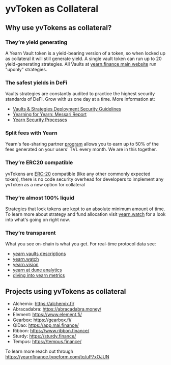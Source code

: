 # yvToken as Collateral

## Why use yvTokens as collateral?

### They’re yield generating

A Yearn Vault token is a yield-bearing version of a token, so when locked up as collateral it will still generate yield. A single vault token can run up to 20 yield-generating strategies. All Vaults at [yearn.finance main website](https://yearn.finance/#/vaults) run "uponly" strategies.

### The safest yields in DeFi

Vaults strategies are constantly audited to practice the highest security standards of DeFi. Grow with us one day at a time. More information at:

* [Vaults & Strategies Deployment Security Guidelines](https://docs.yearn.finance/developers/v2/DEPLOYMENT)
* [Yearning for Yearn: Messari Report](https://messari.io/article/yearning-for-yearn)
* [Yearn Security Processes](https://github.com/yearn/yearn-security/blob/master/SECURITY.md)

### Split fees with Yearn

Yearn's fee-sharing partner [program](https://docs.yearn.finance/partners/introduction) allows you to earn up to 50% of the fees generated on your users' TVL every month. We are in this together.

### They’re ERC20 compatible

yvTokens are [ERC-20](https://ethereum.org/en/developers/docs/standards/tokens/erc-20/) compatible (like any other commonly expected token), there is no code security overhead for developers to implement any yvToken as a new option for collateral

### They’re almost 100% liquid

Strategies that lock tokens are kept to an absolute minimum amount of time. To learn more about strategy and fund allocation visit [yearn.watch](https://yearn.watch/) for a look into what's going on right now.

### They’re transparent

What you see on-chain is what you get. For real-time protocol data see:

* [yearn vaults descriptions](https://vaults.yearn.finance/)
* [yearn.watch](https://yearn.watch/)
* [yearn.vision](https://yearn.vision/) 
* [yearn at dune analytics](https://dune.com/projects/yearn)
* [diving into yearn metrics](https://medium.com/iearn/diving-into-yearn-metrics-8c3fb0520927)

## Projects using yvTokens as collateral

* Alchemix: https://alchemix.fi/
* Abracadabra: https://abracadabra.money/
* Element: https://www.element.fi/
* Gearbox: https://gearbox.fi/
* QiDao: https://app.mai.finance/
* Ribbon: https://www.ribbon.finance/
* Sturdy: https://sturdy.finance/
* Tempus: https://tempus.finance/

To learn more reach out through https://yearnfinance.typeform.com/to/uP7xOJUN
